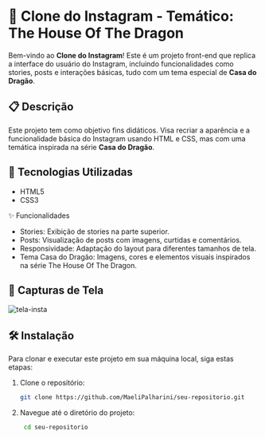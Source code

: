 # 📸 Clone do Instagram - Temático: The House Of The Dragon

Bem-vindo ao **Clone do Instagram**! Este é um projeto front-end que replica a interface do usuário do Instagram, incluindo funcionalidades como stories, posts e interações básicas, tudo com um tema especial de **Casa do Dragão**.

## 📋 Descrição

Este projeto tem como objetivo fins didáticos. Visa recriar a aparência e a funcionalidade básica do Instagram usando HTML e CSS, mas com uma temática inspirada na série **Casa do Dragão**. 
## 🚀 Tecnologias Utilizadas
- HTML5
- CSS3

✨ Funcionalidades

- Stories: Exibição de stories na parte superior.
- Posts: Visualização de posts com imagens, curtidas e comentários.
- Responsividade: Adaptação do layout para diferentes tamanhos de tela.
- Tema Casa do Dragão: Imagens, cores e elementos visuais inspirados na série The House Of The Dragon.
           


## 🎨 Capturas de Tela

 <img src="assets/imagens/captura.jpg" alt="tela-insta">

## 🛠️ Instalação

Para clonar e executar este projeto em sua máquina local, siga estas etapas:

1. Clone o repositório:
   ```bash
   git clone https://github.com/MaeliPalharini/seu-repositorio.git
   
2. Navegue até o diretório do projeto:
   ```bash
    cd seu-repositorio

